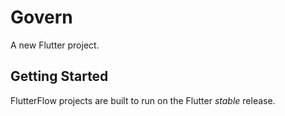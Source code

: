 # Govern

A new Flutter project.

## Getting Started

FlutterFlow projects are built to run on the Flutter _stable_ release.
